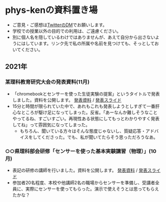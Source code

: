 # phys-kenの資料置き場

* ご意見・ご感想は[TwitterのDM](https://twitter.com/phys_ken)でお願いします。
* 学校での授業以外の目的での利用は、ご遠慮ください。
* 別に個人名を隠しているわけではありませんが、あえて自分から出さないようにはしています。リンク先で私の所属や名前を見つけても、そっとしておいてください。

## 2021年
### 某理科教育研究大会の発表資料(11月)
* 「chromebookとセンサーを使った生徒実験の提案」というタイトルで発表しました。資料を公開します。
[発表資料](https://phys-ken.github.io/phys-ken/datas/20211119_paper.pdf) / [発表スライド](https://phys-ken.github.io/phys-ken/datas/20211119_slide.pdf)
* 15分と時間が限られていた中で、あれもこれも発表しようとしすぎて一番肝心なところが駆け足になってしまった。反省。「あーなんか難しそうなことやってるね、すごいすごい。再現性ある状態にしてもっとわかりやすく発表してね」って雰囲気になってしまった。
  * もちろん、聞いている方々はそんな態度じゃないし、質疑応答・アドバイスをしてくださった。でも、私が聞いてたらそう思っただろうなあ。

### ○○県理科部会研修「センサーを使った基本実験講習（物理）」(10月)
* 表記の研修の講師を行いました。資料を公開します。
[発表資料](https://phys-ken.github.io/phys-ken/datas/20211021_paper.pdf) / [発表スライド](https://phys-ken.github.io/phys-ken/datas/20211021_slide.pdf)
* 参加者20名程度、本校や他講師2名の職場からセンサーを準備し、受講者全員に、実際にセンサーを使ってもらった。演示で使えそうとは思ってもらえたかな？
